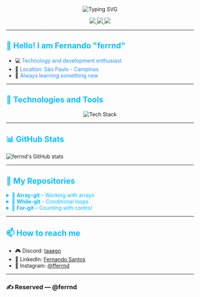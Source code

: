 
<p align="center">
  <img src="https://readme-typing-svg.herokuapp.com?color=00bfff&lines=Welcome+to+my+profile!;¡Bienvenido+a+mi+perfil!;ようこそ!;欢迎来到我的主页!;Добро+пожаловать+в+мой+профиль!" alt="Typing SVG">
</p>

<p align="center">
  <a href="https://discord.com/users/1365367910192910398" title="Connect with me on Discord">
    <img src="https://img.shields.io/badge/Discord-ferrnd-00bfff?logo=discord&logoColor=white&style=for-the-badge" />
  </a>
  <a href="https://www.linkedin.com/in/fernando-santos-a548a4349/" title="Connect with me on LinkedIn">
    <img src="https://img.shields.io/badge/LinkedIn-Fernando%20Santos-00bfff?logo=linkedin&logoColor=white&style=for-the-badge" />
  </a>
  <a href="https://www.instagram.com/fferrnd/" title="Follow me on Instagram">
    <img src="https://img.shields.io/badge/@fferrnd-00bfff?logo=instagram&logoColor=white&style=for-the-badge" />
  </a>
</p>

---

## <span style="color:#00bfff;">👋 Hello! I am Fernando "ferrnd"</span>
- 💻 <span style="color:#1e90ff;">Technology and development enthusiast</span>
- 📍 <span style="color:#1e90ff;">Location: São Paulo - Campinas</span>
- 🚀 <span style="color:#1e90ff;">Always learning something new</span>

---

## <span style="color:#00bfff;">🧰 Technologies and Tools</span>
<p align="center">
  <img src="https://skillicons.dev/icons?i=html,css,js,python,git,github,nodejs&theme=light&background=f5f5f5" alt="Tech Stack">
</p>

---

## <span style="color:#00bfff;">📊 GitHub Stats</span>
![ferrnd's GitHub stats](https://github-readme-stats.vercel.app/api?username=ferrnd&show_icons=true&theme=tokyonight)

---

## <span style="color:#00bfff;">📂 My Repositories</span>
<details>
  <summary style="color:#00bfff;">📁 <strong>Array-git</strong> – Working with arrays</summary>
  <p>🔹 A way to store multiple values in a single variable, with each value accessible by its index (starting at 0).</p>
  <p>🔹 It's useful for managing lists like numbers, names, or items.</p>
  <p>🔹 You can easily add, remove, or loop through the elements.</p>
</details>

<details>
  <summary style="color:#00bfff;">📁 <strong>While-git</strong> – Conditional loops</summary>
  <p>🔹 A loop that runs as long as a given condition is true.</p>
  <p>🔹 It checks the condition before each repetition, useful for uncertain situations.</p>
  <p>🔹 Be careful to update variables to avoid infinite loops.</p>
</details>

<details>
  <summary style="color:#00bfff;">📁 <strong>For-git</strong> – Counting with control</summary>
  <p>🔹 A loop used when you know how many times something should repeat.</p>
  <p>🔹 It includes start point, condition to continue, and a step update.</p>
  <p>🔹 Common for counting or going through arrays.</p>
</details>

---

## <span style="color:#00bfff;">📫 How to reach me</span>
- 🎮 Discord: [taaago](https://discord.com/users/1365367910192910398)
- 💼 LinkedIn: [Fernando Santos](https://www.linkedin.com/in/fernando-santos-a548a4349/)
- 📸 Instagram: [@fferrnd](https://www.instagram.com/fferrnd/)

---

### ✍️ Reserved — @ferrnd
